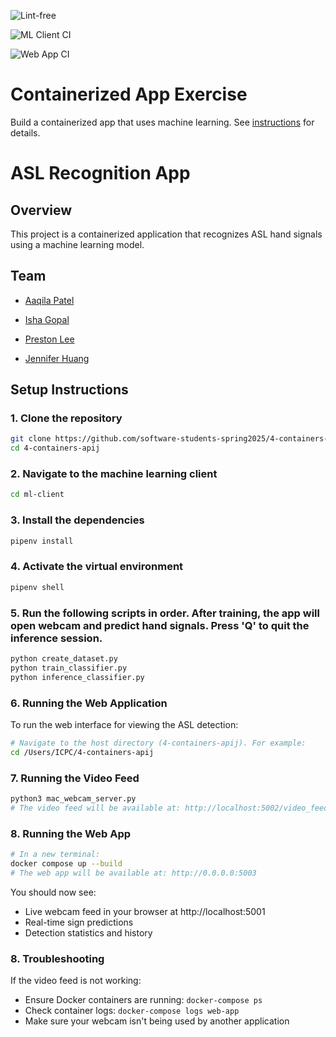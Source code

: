 ![Lint-free](https://github.com/nyu-software-engineering/containerized-app-exercise/actions/workflows/lint.yml/badge.svg)

![ML Client CI](https://github.com/software-students-spring2025/4-containers-apij/actions/workflows/ml-client.yml/badge.svg)

![Web App CI](https://github.com/software-students-spring2025/4-containers-apij/actions/workflows/web-app.yml/badge.svg)

# Containerized App Exercise

Build a containerized app that uses machine learning. See [instructions](./instructions.md) for details.

# ASL Recognition App

## Overview 
This project is a containerized application that recognizes ASL hand signals using a machine learning model. 

## Team 
- [Aaqila Patel](https://github.com/aaqilap)

- [Isha Gopal](https://github.com/ishy04)

- [Preston Lee](https://github.com/prestonglee0805)

- [Jennifer Huang](https://github.com/jennhng)

## Setup Instructions
### 1. Clone the repository 
```bash
git clone https://github.com/software-students-spring2025/4-containers-apij.git
cd 4-containers-apij
```

### 2. Navigate to the machine learning client 
```bash
cd ml-client
```

### 3. Install the dependencies 
```bash
pipenv install 
```

### 4. Activate the virtual environment 
```bash
pipenv shell
```

### 5. Run the following scripts in order. After training, the app will open webcam and predict hand signals. Press 'Q' to quit the inference session. 
```bash
python create_dataset.py
python train_classifier.py
python inference_classifier.py
```

### 6. Running the Web Application
To run the web interface for viewing the ASL detection:

```bash
# Navigate to the host directory (4-containers-apij). For example: 
cd /Users/ICPC/4-containers-apij
```

### 7. Running the Video Feed

```bash
python3 mac_webcam_server.py
# The video feed will be available at: http://localhost:5002/video_feed
```

### 8. Running the Web App
```bash
# In a new terminal:
docker compose up --build
# The web app will be available at: http://0.0.0.0:5003
```

You should now see:
- Live webcam feed in your browser at http://localhost:5001
- Real-time sign predictions
- Detection statistics and history

### 8. Troubleshooting
If the video feed is not working:
- Ensure Docker containers are running: `docker-compose ps`
- Check container logs: `docker-compose logs web-app`
- Make sure your webcam isn't being used by another application





